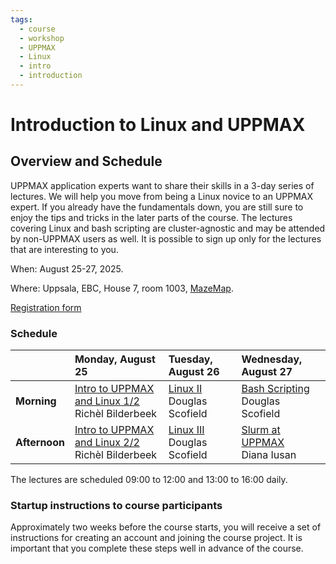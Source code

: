 ```yaml
---
tags:
  - course
  - workshop
  - UPPMAX
  - Linux
  - intro
  - introduction
---
```


# Introduction to Linux and UPPMAX

## Overview and Schedule

UPPMAX application experts want to share their skills in a 3-day series of lectures. We will help you move from being a Linux novice to an UPPMAX expert. If you already have the fundamentals down, you are still sure to enjoy the tips and tricks in the later parts of the course. The lectures covering Linux and bash scripting are cluster-agnostic and may be attended by non-UPPMAX users as well. It is possible to sign up only for the lectures that are interesting to you.

When: August 25-27, 2025.

Where: Uppsala, EBC, House 7, room 1003, [MazeMap](https://link.mazemap.com/0jgt9Zan).

[Registration form](https://forms.gle/wYGeYYyuZuJvzFvt8)


### Schedule

|                | Monday, August 25          | Tuesday, August 26  | Wednesday, August 27  |
|:---------------|:-----------------------------|:----------------------|:------------------------|
| **Morning**    | [Intro to UPPMAX and Linux 1/2](https://uppmax.github.io/uppmax_intro_day_1/)<br />Richèl Bilderbeek    | [Linux II](https://www.uu.se/download/18.57591c9d18f3ec99a0521715/1715115920644/c_560271-l_1-k_uppmax-linux-ii.pptx.pdf)<br />Douglas Scofield              | [Bash Scripting](https://www.uu.se/download/18.57591c9d18f3ec99a052171f/1715115979757/c_560271-l_1-k_uppmax-bash-scripts.pptx.pdf)<br />Douglas Scofield          |
| **Afternoon**  | [Intro to UPPMAX and Linux 2/2](https://uppmax.github.io/uppmax_intro_day_1/)<br />Richèl Bilderbeek               | [Linux III](https://www.uu.se/download/18.57591c9d18f3ec99a0521716/1715115950709/c_560271-l_1-k_uppmax-linux-iii.pptx.pdf)<br />Douglas Scofield             | [Slurm at UPPMAX](https://www.uu.se/download/18.57591c9d18f3ec99a0521784/1715116006615/c_560271-l_1-k_uppmax-slurm-2024-01.pdf)<br />Diana Iusan         |

The lectures are scheduled 09:00 to 12:00 and 13:00 to 16:00 daily.

### Startup instructions to course participants

Approximately two weeks before the course starts, you will receive a set of instructions for creating an account and joining the course project. It is important that you complete these steps well in advance of the course.
